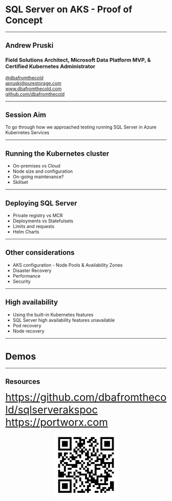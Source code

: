 # SQL Server on AKS - Proof of Concept

---

## Andrew Pruski

### Field Solutions Architect, Microsoft Data Platform MVP, & Certified Kubernetes Administrator
<!-- .slide: style="text-align: left;"> -->
<i class="fab fa-twitter"></i><a href="https://twitter.com/dbafromthecold">  @dbafromthecold</a><br>
<i class="fas fa-envelope"></i>  apruski@purestorage.com<br>
<i class="fab fa-wordpress"></i>  www.dbafromthecold.com<br>
<i class="fab fa-github"></i><a href="https://github.com/dbafromthecold">  github.com/dbafromthecold</a>

---

## Session Aim
<!-- .slide: style="text-align: left;"> -->
To go through how we approached testing running SQL Server in Azure Kubernetes Services

---

## Running the Kubernetes cluster
<!-- .slide: style="text-align: left;"> -->
- On-premises vs Cloud<br>
- Node size and configuration<br>
- On-going maintenance?<br>
- Skillset

---

## Deploying SQL Server
<!-- .slide: style="text-align: left;"> -->
- Private registry vs MCR<br>
- Deployments vs Statefulsets<br>
- Limits and requests<br>
- Helm Charts

---

## Other considerations
<!-- .slide: style="text-align: left;"> -->
- AKS configuration - Node Pools & Availability Zones
- Disaster Recovery<br>
- Performance<br>
- Security

---

## High availability
<!-- .slide: style="text-align: left;"> -->
- Using the built-in Kubernetes features<br>
- SQL Server high availability features unavailable<br>
- Pod recovery<br>
- Node recovery

---

# Demos

---

## Resources
<!-- .slide: style="text-align: left;"> -->
<font size="6">
<a href="https://github.com/dbafromthecold/sqlserverakspoc">https://github.com/dbafromthecold/sqlserverakspoc</a><br>
<a href="https://portworx.com/">https://portworx.com</a></br>
</font>

<p align="center">
<img src="images/sqlserverakspoc_qrcode.png" />
</p>
